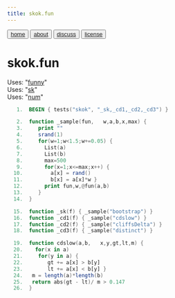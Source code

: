 ```yaml
---
title: skok.fun
---
```


<button class="button button1"><a href="/fun/index">home</a></button>   <button class="button button2"><a href="/fun/ABOUT">about</a></button>   <button class="button button1"><a href="http://github.com/timm/fun/issues">discuss</a></button>    <button class="button button2"><a href="/fun/license">license</a></button> <br>



# skok.fun

Uses:  "[funny](funny)"<br>
Uses:  "[sk](sk)"<br>
Uses:  "[num](num)"<br>

```awk
   1.  BEGIN { tests("skok", "_sk,_cd1,_cd2,_cd3") }
```

```awk
   2.  function _sample(fun,   w,a,b,x,max) {
   3.     print ""
   4.     srand(1)
   5.     for(w=1;w<1.5;w+=0.05) {
   6.       List(a)
   7.       List(b)
   8.       max=500
   9.       for(x=1;x<=max;x++) {
  10.         a[x] = rand()
  11.         b[x] = a[x]*w }
  12.       print fun,w,@fun(a,b)
  13.     }
  14.  }
```

```awk
  15.  function _sk(f) { _sample("bootstrap") }
  16.  function _cd1(f) { _sample("cdslow") }
  17.  function _cd2(f) { _sample("cliffsDelta") }
  18.  function _cd3(f) { _sample("distinct") }
```


```awk
  19.  function cdslow(a,b,   x,y,gt,lt,m) {
  20.    for(x in a) 
  21.     for(y in a) {
  22.        gt += a[x] > b[y]
  23.        lt += a[x] < b[y] }
  24.   m = length(a)*length(b)
  25.   return abs(gt - lt)/ m > 0.147
  26.  }
```

